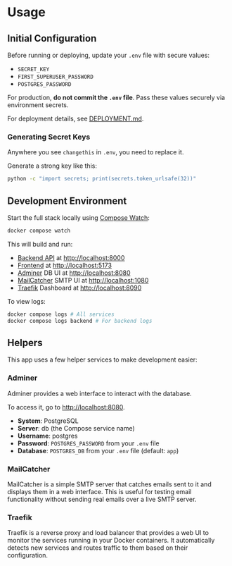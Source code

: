 # Usage

## Initial Configuration

Before running or deploying, update your `.env` file with secure values:

- `SECRET_KEY`
- `FIRST_SUPERUSER_PASSWORD`
- `POSTGRES_PASSWORD`

For production, **do not commit the `.env` file**. Pass these values securely via environment secrets.

For deployment details, see [DEPLOYMENT.md](./DEPLOYMENT.md).

### Generating Secret Keys

Anywhere you see `changethis` in `.env`, you need to replace it.

Generate a strong key like this:

```sh
python -c "import secrets; print(secrets.token_urlsafe(32))"
```

## Development Environment

Start the full stack locally using [Compose Watch](https://docs.docker.com/compose/how-tos/file-watch/):

```sh
docker compose watch
```

This will build and run:

- [Backend API](./backend/README.md) at <http://localhost:8000>
- [Frontend](./frontend/README.md) at <http://localhost:5173>
- [Adminer](#adminer) DB UI at <http://localhost:8080>
- [MailCatcher](#mailcatcher) SMTP UI at <http://localhost:1080>
- [Traefik](#traefik) Dashboard at <http://localhost:8090>

To view logs:

```sh
docker compose logs # All services
docker compose logs backend # For backend logs
```

## Helpers

This app uses a few helper services to make development easier:

### Adminer

Adminer provides a web interface to interact with the database.

To access it, go to <http://localhost:8080>.

- **System**: PostgreSQL
- **Server**: db (the Compose service name)
- **Username**: postgres
- **Password**: `POSTGRES_PASSWORD` from your `.env` file
- **Database**: `POSTGRES_DB` from your `.env` file (default: `app`)

### MailCatcher

MailCatcher is a simple SMTP server that catches emails sent to it and displays them in a web interface. This is useful for testing email functionality without sending real emails over a live SMTP server.

### Traefik

Traefik is a reverse proxy and load balancer that provides a web UI to monitor the services running in your Docker containers. It automatically detects new services and routes traffic to them based on their configuration.
